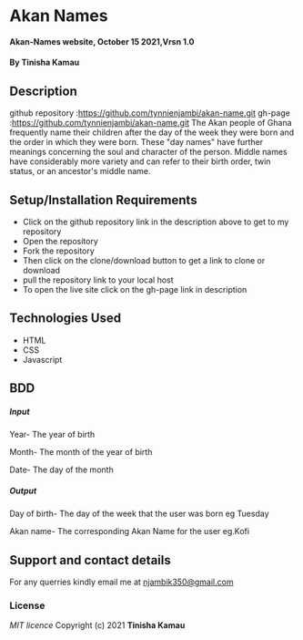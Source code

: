 # Akan Names
#### Akan-Names website, October 15 2021,Vrsn 1.0
#### By **Tinisha Kamau**
## Description
github repository :https://github.com/tynnienjambi/akan-name.git
gh-page :https://github.com/tynnienjambi/akan-name.git
The Akan people of Ghana frequently name their children after the day of the week they were born and the order in which they were born. These "day names" have further meanings concerning the soul and character of the person. Middle names have considerably more variety and can refer to their birth order, twin status, or an ancestor's middle name.

## Setup/Installation Requirements
* Click on the github repository link in the description above to get to my repository
* Open the repository
* Fork the repository
* Then click on the clone/download button to get a link to clone or download 
* pull the repository link to your local host
* To open the live site click on the gh-page link in description

## Technologies Used
 <!-- This site is developed by HTML, CSS and JAVASCRIPT. -->
* HTML
* CSS
* Javascript


## BDD
##### Input
Year- The year of birth

Month- The month of the year of birth

Date- The day of the month

##### Output
Day of birth- The day of the week that the user was born eg Tuesday

Akan name- The corresponding Akan Name for the user eg.Kofi

## Support and contact details
 For any querries kindly email me at njambik350@gmail.com
 
 ### License
*MIT licence*
Copyright (c) 2021 **Tinisha Kamau**


